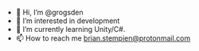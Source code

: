 - 👋 Hi, I’m @grogsden
- 👀 I’m interested in development
- 🌱 I’m currently learning Unity/C#.
- 📫 How to reach me brian.stempien@protonmail.com

